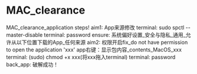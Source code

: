 # MAC_clearance
MAC_clearance_application
steps!
aim1: App来源修改
terminal: sudo spctl --master-disable
terminal: password
ensure: 系统偏好设置_安全与隐私_通用_允许从以下位置下载的App_任何来源
aim2: 权限开启fix_do not have permission to open the application 'xxx'
app右键：显示包内容_contents_MacOS_xxx
terminal: (sudo) chmod +x xxx(将xxx拖入terminal)
terminal: password
back_app: 破解成功！
